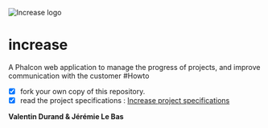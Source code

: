 ![Increase logo](http://open-beer.kobject.net/img/Increase.png "Increase logo")
# increase
A Phalcon web application to manage the progress of projects, and improve communication with the customer
#Howto

- [x] fork your own copy of this repository.
- [x] read the project specifications : [Increase project specifications](http://slamwiki.kobject.net/slam4/php/phalcon/project/increase/)

**Valentin Durand & Jérémie Le Bas**